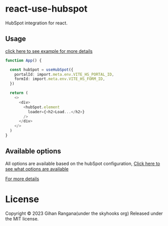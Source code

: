 # react-use-hubspot
HubSpot integration for react.


## Usage

[click here to see example for more details](https://github.com/skyhooks/react-use-hubspot/blob/main/example/src/App.tsx)

```ts
function App() {

  const hubSpot = useHubSpot({
    portalId: import.meta.env.VITE_HS_PORTAL_ID,
    formId: import.meta.env.VITE_HS_FORM_ID,
  })

  return (
    <>
      <div>
        <hubSpot.element
          loader={<h2>Load...</h2>}
        />
      </div>
    </>
  )
}

```

## Available options
All options are available based on the hubSpot configuration, [Click here to see what options are available](https://github.com/skyhooks/react-use-hubspot/blob/6faecb084f5c72e4d47c26517bbc56ddc2c9b32b/dist/src/useHubSpot.d.ts#L8)

[For more details](https://legacydocs.hubspot.com/docs/methods/forms/advanced_form_options)

# License

Copyright © 2023 Gihan Rangana(under the skyhooks org) Released under the MIT license.
